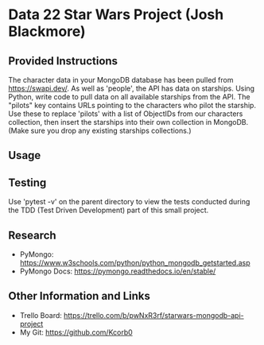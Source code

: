 # Data 22 Star Wars Project (Josh Blackmore)

## Provided Instructions
The character data in your MongoDB database has been pulled from https://swapi.dev/. As well as 'people', the API has data on starships. Using Python, write code to pull data on all available starships from the API. The "pilots" key contains URLs pointing to the characters who pilot the starship. Use these to replace 'pilots' with a list of ObjectIDs from our characters collection, then insert the starships into their own collection in MongoDB. (Make sure you drop any existing starships collections.)


## Usage


## Testing
Use 'pytest -v' on the parent directory to view the tests conducted during the TDD (Test Driven Development) part of this small project.


## Research
- PyMongo: https://www.w3schools.com/python/python_mongodb_getstarted.asp
- PyMongo Docs: https://pymongo.readthedocs.io/en/stable/


## Other Information and Links
- Trello Board: https://trello.com/b/pwNxR3rf/starwars-mongodb-api-project
- My Git: https://github.com/Kcorb0
